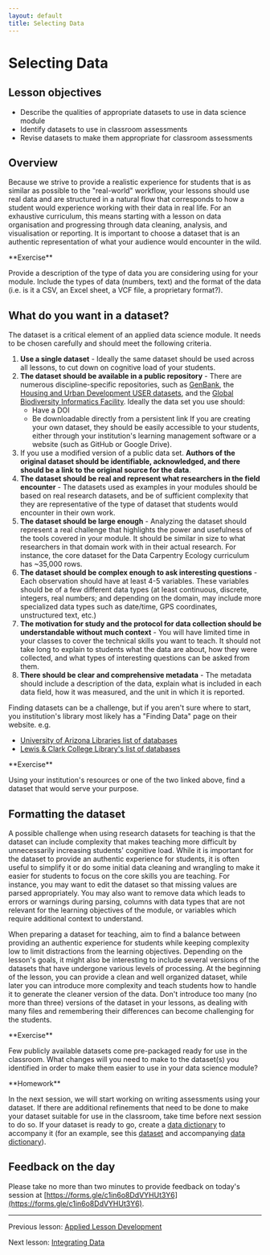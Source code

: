 ```yaml
---
layout: default
title: Selecting Data
---
```


# Selecting Data

## Lesson objectives

+ Describe the qualities of appropriate datasets to use in data science module
+ Identify datasets to use in classroom assessments
+ Revise datasets to make them appropriate for classroom assessments

## Overview

Because we strive to provide a realistic experience for students that is as 
similar as possible to the "real-world" workflow, your lessons should use real 
data and are structured in a natural flow that corresponds to how a student 
would experience working with their data in real life. For an exhaustive 
curriculum, this means starting with a lesson on data organisation and 
progressing through data cleaning, analysis, and visualisation or reporting. It 
is important to choose a dataset that is an authentic representation of what 
your audience would encounter in the wild.

<div class="exercise" markdown="1">
**Exercise**

Provide a description of the type of data you are considering using for your 
module. Include the types of data (numbers, text) and the format of the data 
(i.e. is it a CSV, an Excel sheet, a VCF file, a proprietary format?).
</div>

## What do you want in a dataset?

The dataset is a critical element of an applied data science module. It needs 
to be chosen carefully and should meet the following criteria.

1. **Use a single dataset** - Ideally the same dataset should be used across 
all lessons, to cut down on cognitive load of your students.
2. **The dataset should be available in a public repository** - There are 
numerous discipline-specific repositories, such as [GenBank](https://www.ncbi.nlm.nih.gov/genbank/), 
the [Housing and Urban Development USER datasets](https://www.huduser.gov/portal/datasets/HUD_data_matrix.html), 
and the [Global Biodiversity Informatics Facility](https://gbif.org). Ideally 
the data set you use should:
    + Have a DOI
    + Be downloadable directly from a persistent link
If you are creating your own dataset, they should be easily accessible to your 
students, either through your institution's learning management software or a 
website (such as GitHub or Google Drive).
3. If you use a modified version of a public data set. **Authors of the 
original dataset should be identifiable, acknowledged, and there should be a 
link to the original source for the data**.
4. **The dataset should be real and represent what researchers in the field 
encounter** - The datasets used as examples in your modules should be based on 
real research datasets, and be of sufficient complexity that they are 
representative of the type of dataset that students would encounter in their 
own work.
5. **The dataset should be large enough** - Analyzing the dataset should 
represent a real challenge that highlights the power and usefulness of the 
tools covered in your module. It should be similar in size to what researchers 
in that domain work with in their actual research. For instance, the core 
dataset for the Data Carpentry Ecology curriculum has ~35,000 rows.
6. **The dataset should be complex enough to ask interesting questions** - Each 
observation should have at least 4-5 variables. These variables should be of a 
few different data types (at least continuous, discrete, integers, real 
numbers; and depending on the domain, may include more specialized data types 
such as date/time, GPS coordinates, unstructured text, etc.)
7. **The motivation for study and the protocol for data collection should be 
understandable without much context** - You will have limited time in your 
classes to cover the technical skills you want to teach. It should not take 
long to explain to students what the data are about, how they were collected, 
and what types of interesting questions can be asked from them.
8. **There should be clear and comprehensive metadata** - The metadata should 
include a description of the data, explain what is included in each data field, 
how it was measured, and the unit in which it is reported.

Finding datasets can be a challenge, but if you aren't sure where to start, you
institution's library most likely has a "Finding Data" page on their website.
e.g.

+ [University of Arizona Libraries list of databases](https://libguides.library.arizona.edu/az.php)
+ [Lewis & Clark College Library's list of databases](https://library.lclark.edu/az.php?t=31639)

<div class="exercise" markdown="1">
**Exercise**

Using your institution's resources or one of the two linked above, find a 
dataset that would serve your purpose.
</div>

## Formatting the dataset

A possible challenge when using research datasets for teaching is that the 
dataset can include complexity that makes teaching more difficult by 
unnecessarily increasing students' cognitive load. While it is important for 
the dataset to provide an authentic experience for students, it is often useful 
to simplify it or do some initial data cleaning and wrangling to make it easier 
for students to focus on the core skills you are teaching. For instance, you 
may want to edit the dataset so that missing values are parsed appropriately. 
You may also want to remove data which leads to errors or warnings during 
parsing, columns with data types that are not relevant for the learning 
objectives of the module, or variables which require additional context to 
understand.

When preparing a dataset for teaching, aim to find a balance between providing 
an authentic experience for students while keeping complexity low to limit 
distractions from the learning objectives. Depending on the lesson's goals, it 
might also be interesting to include several versions of the datasets that have 
undergone various levels of processing. At the beginning of the lesson, you can 
provide a clean and well organized dataset, while later you can introduce more 
complexity and teach students how to handle it to generate the cleaner version 
of the data. Don't introduce too many (no more than three) versions of the 
dataset in your lessons, as dealing with many files and remembering their 
differences can become challenging for the students.

<div class="exercise" markdown="1">
**Exercise**

Few publicly available datasets come pre-packaged ready for use in the 
classroom. What changes will you need to make to the dataset(s) you identified 
in order to make them easier to use in your data science module?
</div>

<div class="exercise" markdown="1">
**Homework**

In the next session, we will start working on writing assessments using your 
dataset. If there are additional refinements that need to be done to make your 
dataset suitable for use in the classroom, take time before next session to do 
so. If your dataset is ready to go, create a [data dictionary](https://help.osf.io/article/217-how-to-make-a-data-dictionary) 
to accompany it (for an example, see this [dataset](https://github.com/jcoliver/viceroy-mimicry-geography/blob/master/data/abundance-data.txt) 
and accompanying [data dictionary](https://github.com/jcoliver/viceroy-mimicry-geography/blob/master/data/abundance-data-dictionary.txt)).
</div>

## Feedback on the day

Please take no more than two minutes to provide feedback on today's session at 
[https://forms.gle/c1in6o8DdVYHUt3Y6](https://forms.gle/c1in6o8DdVYHUt3Y6).

***

Previous lesson: [Applied Lesson Development](4-1-applied-backwards-design.md)

Next lesson: [Integrating Data](5-2-integrating-data.md)
